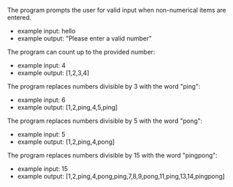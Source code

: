 The program prompts the user for valid input when non-numerical items are entered.
  - example input: hello
  - example output: "Please enter a valid number"

The program can count up to the provided number:
  - example input: 4
  - example output: [1,2,3,4]

The program replaces numbers divisible by 3 with the word "ping":
  - example input: 6
  - example output: [1,2,ping,4,5,ping]


The program replaces numbers divisible by 5 with the word "pong":
  - example input: 5
  - example output: [1,2,ping,4,pong]

The program replaces numbers divisible by 15 with the word "pingpong":
  - example input: 15
  - example output: [1,2,ping,4,pong,ping,7,8,9,pong,11,ping,13,14,pingpong]
